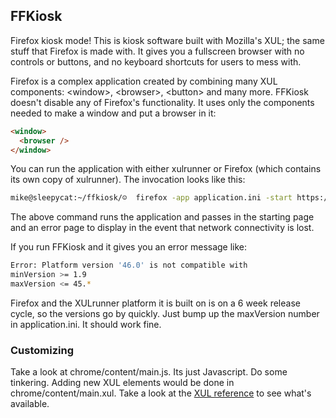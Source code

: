 ## FFKiosk

Firefox kiosk mode! This is kiosk software built with Mozilla's XUL; the
same stuff that Firefox is made with. It gives you a fullscreen browser
with no controls or buttons, and no keyboard shortcuts for users to mess
with.

Firefox is a complex application created by combining many XUL
components: &lt;window&gt;, &lt;browser&gt;, &lt;button&gt; and many more. FFKiosk doesn't
disable any of Firefox's functionality. It uses only the components
needed to make a window and put a browser in it:

```html
<window>
  <browser />
</window>
```

You can run the application with either xulrunner or Firefox (which
contains its own copy of xulrunner). The invocation looks like this:

```bash
mike@sleepycat:~/ffkiosk/☺  firefox -app application.ini -start https://www.mozilla.org -error ~/error.html
```

The above command runs the application and passes in the starting page
and an error page to display in the event that network connectivity is
lost.

If you run FFKiosk and it gives you an error message like:

```bash
Error: Platform version '46.0' is not compatible with
minVersion >= 1.9
maxVersion <= 45.*
```

Firefox and the XULrunner platform it is built on is on a 6 week release
cycle, so the versions go by quickly. Just bump up the maxVersion number
in application.ini. It should work fine.

### Customizing

Take a look at chrome/content/main.js. Its just Javascript. Do some
tinkering. Adding new XUL elements would be done in
chrome/content/main.xul.
Take a look at the [XUL
reference](https://developer.mozilla.org/en-US/docs/Mozilla/Tech/XUL/XUL_Reference) to see what's available.
